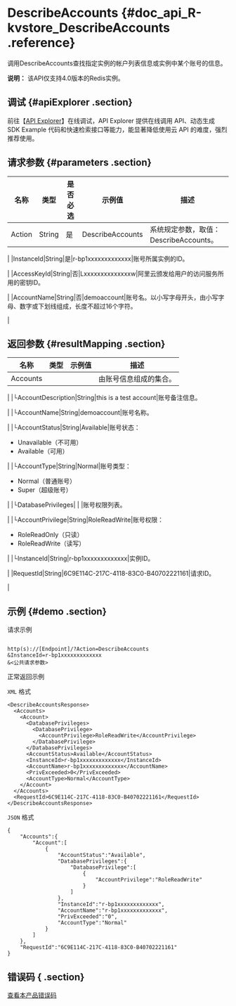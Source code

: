 # DescribeAccounts {#doc_api_R-kvstore_DescribeAccounts .reference}

调用DescribeAccounts查找指定实例的帐户列表信息或实例中某个账号的信息。

**说明：** 该API仅支持4.0版本的Redis实例。

## 调试 {#apiExplorer .section}

前往【[API Explorer](https://api.aliyun.com/#product=R-kvstore&api=DescribeAccounts)】在线调试，API Explorer 提供在线调用 API、动态生成 SDK Example 代码和快速检索接口等能力，能显著降低使用云 API 的难度，强烈推荐使用。

## 请求参数 {#parameters .section}

|名称|类型|是否必选|示例值|描述|
|--|--|----|---|--|
|Action|String|是|DescribeAccounts|系统规定参数，取值：DescribeAccounts。

 |
|InstanceId|String|是|r-bp1xxxxxxxxxxxxx|账号所属实例的ID。

 |
|AccessKeyId|String|否|Lxxxxxxxxxxxxxxw|阿里云颁发给用户的访问服务所用的密钥ID。

 |
|AccountName|String|否|demoaccount|账号名。以小写字母开头，由小写字母、数字或下划线组成，长度不超过16个字符。

 |

## 返回参数 {#resultMapping .section}

|名称|类型|示例值|描述|
|--|--|---|--|
|Accounts| | |由账号信息组成的集合。

 |
|└AccountDescription|String|this is a test account|账号备注信息。

 |
|└AccountName|String|demoaccount|账号名称。

 |
|└AccountStatus|String|Available|账号状态：

 -   Unavailable（不可用）
-   Available（可用）

 |
|└AccountType|String|Normal|账号类型：

 -   Normal（普通账号）
-   Super（超级账号）

 |
|└DatabasePrivileges| | |账号权限列表。

 |
|└AccountPrivilege|String|RoleReadWrite|账号权限：

 -   RoleReadOnly（只读）
-   RoleReadWrite（读写）

 |
|└InstanceId|String|r-bp1xxxxxxxxxxxxx|实例ID。

 |
|RequestId|String|6C9E114C-217C-4118-83C0-B40702221161|请求ID。

 |

## 示例 {#demo .section}

请求示例

``` {#request_demo}

http(s)://[Endpoint]/?Action=DescribeAccounts
&InstanceId=r-bp1xxxxxxxxxxxxx
&<公共请求参数>

```

正常返回示例

`XML` 格式

``` {#xml_return_success_demo}
<DescribeAccountsResponse>
  <Accounts>
    <Account>
      <DatabasePrivileges>
        <DatabasePrivilege>
          <AccountPrivilege>RoleReadWrite</AccountPrivilege>
        </DatabasePrivilege>
      </DatabasePrivileges>
      <AccountStatus>Available</AccountStatus>
      <InstanceId>r-bp1xxxxxxxxxxxxx</InstanceId>
      <AccountName>r-bp1xxxxxxxxxxxxx</AccountName>
      <PrivExceeded>0</PrivExceeded>
      <AccountType>Normal</AccountType>
    </Account>
  </Accounts>
  <RequestId>6C9E114C-217C-4118-83C0-B40702221161</RequestId>
</DescribeAccountsResponse>

```

`JSON` 格式

``` {#json_return_success_demo}
{
	"Accounts":{
		"Account":[
			{
				"AccountStatus":"Available",
				"DatabasePrivileges":{
					"DatabasePrivilege":[
						{
							"AccountPrivilege":"RoleReadWrite"
						}
					]
				},
				"InstanceId":"r-bp1xxxxxxxxxxxxx",
				"AccountName":"r-bp1xxxxxxxxxxxxx",
				"PrivExceeded":"0",
				"AccountType":"Normal"
			}
		]
	},
	"RequestId":"6C9E114C-217C-4118-83C0-B40702221161"
}
```

## 错误码 { .section}

[查看本产品错误码](https://error-center.aliyun.com/status/product/R-kvstore)


